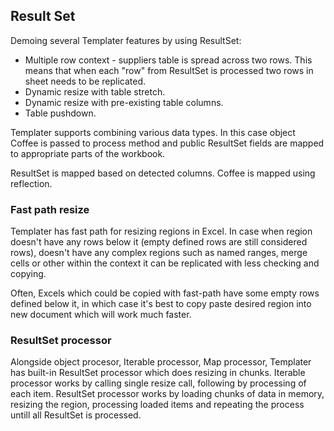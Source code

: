 ## Result Set

Demoing several Templater features by using ResultSet:

 * Multiple row context - suppliers table is spread across two rows. This means that when each "row" from ResultSet is processed two rows in sheet needs to be replicated.
 * Dynamic resize with table stretch.
 * Dynamic resize with pre-existing table columns.
 * Table pushdown.

Templater supports combining various data types. In this case object Coffee is passed to process method and public ResultSet fields are mapped to appropriate parts of the workbook.

ResultSet is mapped based on detected columns.
Coffee is mapped using reflection.

### Fast path resize

Templater has fast path for resizing regions in Excel. 
In case when region doesn't have any rows below it (empty defined rows are still considered rows),
doesn't have any complex regions such as named ranges, merge cells or other within the context 
it can be replicated with less checking and copying.

Often, Excels which could be copied with fast-path have some empty rows defined below it, 
in which case it's best to copy paste desired region into new document which will work much faster.

### ResultSet processor

Alongside object procesor, Iterable processor, Map processor, Templater has built-in ResultSet processor which does resizing in chunks.
Iterable processor works by calling single resize call, following by processing of each item.
ResultSet processor works by loading chunks of data in memory, resizing the region, processing loaded items and repeating the process untill all ResultSet is processed.